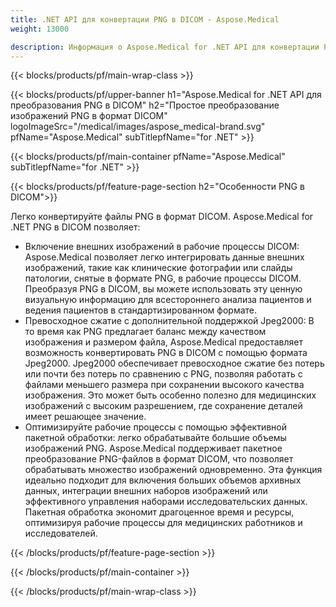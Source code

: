 ```yaml
---
title: .NET API для конвертации PNG в DICOM - Aspose.Medical
weight: 13000

description: Информация о Aspose.Medical for .NET API для конвертации PNG в DICOM
---
```


{{< blocks/products/pf/main-wrap-class >}}

{{< blocks/products/pf/upper-banner h1="Aspose.Medical for .NET API для преобразования PNG в DICOM" h2="Простое преобразование изображений PNG в формат DICOM" logoImageSrc="/medical/images/aspose_medical-brand.svg" pfName="Aspose.Medical" subTitlepfName="for .NET" >}}

{{< blocks/products/pf/main-container pfName="Aspose.Medical" subTitlepfName="for .NET" >}}

{{< blocks/products/pf/feature-page-section h2="Особенности PNG в DICOM">}}

<p>Легко конвертируйте файлы PNG в формат DICOM. Aspose.Medical for .NET PNG в DICOM позволяет:</p>

<ul>
<li>Включение внешних изображений в рабочие процессы DICOM: Aspose.Medical позволяет легко интегрировать данные внешних изображений, такие как клинические фотографии или слайды патологии, снятые в формате PNG, в рабочие процессы DICOM. Преобразуя PNG в DICOM, вы можете использовать эту ценную визуальную информацию для всестороннего анализа пациентов и ведения пациентов в стандартизированном формате.</li>
<li>Превосходное сжатие с дополнительной поддержкой Jpeg2000: В то время как PNG предлагает баланс между качеством изображения и размером файла, Aspose.Medical предоставляет возможность конвертировать PNG в DICOM с помощью формата Jpeg2000. Jpeg2000 обеспечивает превосходное сжатие без потерь или почти без потерь по сравнению с PNG, позволяя работать с файлами меньшего размера при сохранении высокого качества изображения. Это может быть особенно полезно для медицинских изображений с высоким разрешением, где сохранение деталей имеет решающее значение.</li>
<li>Оптимизируйте рабочие процессы с помощью эффективной пакетной обработки: легко обрабатывайте большие объемы изображений PNG. Aspose.Medical поддерживает пакетное преобразование PNG-файлов в формат DICOM, что позволяет обрабатывать множество изображений одновременно. Эта функция идеально подходит для включения больших объемов архивных данных, интеграции внешних наборов изображений или эффективного управления наборами исследовательских данных. Пакетная обработка экономит драгоценное время и ресурсы, оптимизируя рабочие процессы для медицинских работников и исследователей.</li>
</ul>

{{< /blocks/products/pf/feature-page-section >}}

{{< /blocks/products/pf/main-container >}}

{{< /blocks/products/pf/main-wrap-class >}}